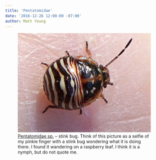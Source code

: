 ```yaml
---
title: 'Pentatomidae'
date: '2016-12-26 12:00:00 -07:00'
author: Matt Young
---
```

<figure>
<img src="/uploads/2016/DSC01175_Pentatomidae_600.jpg" alt="Pentatomidae"
<figcaption>
<a href="http://bugguide.net/node/view/182">Pentatomidae sp.</a> – stink bug. Think of this picture as a selfie of my pinkie finger with a stink bug wondering what it is doing there. I found it wandering on a raspberry leaf. I think it is a nymph, but do not quote me.
</figcaption>
</figure>
